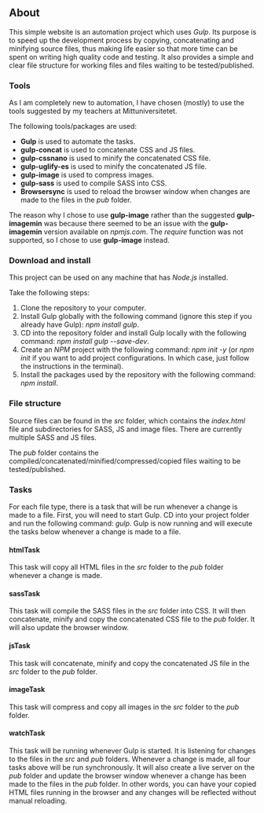 ## About 
This simple website is an automation project which uses _Gulp_.
Its purpose is to speed up the development process by copying,
concatenating and minifying source files, thus making life easier
so that more time can be spent on writing high quality code and 
testing. It also provides a simple and clear file structure for
working files and files waiting to be tested/published.

### Tools
As I am completely new to automation, I have chosen (mostly) 
to use the tools suggested by my teachers at Mittuniversitetet. 

The following tools/packages are used:
- **Gulp** is used to automate the tasks.
- **gulp-concat** is used to concatenate CSS and JS files.
- **gulp-cssnano** is used to minify the concatenated CSS file.
- **gulp-uglify-es** is used to minify the concatenated JS file.
- **gulp-image** is used to compress images.
- **gulp-sass** is used to compile SASS into CSS.
- **Browsersync** is used to reload the browser window when changes 
are made to the files in the _pub_ folder. 

The reason why I chose to use **gulp-image** rather than the suggested
**gulp-imagemin** was because there seemed to be an issue with the 
**gulp-imagemin** version available on _npmjs.com_. The _require_ 
function was not supported, so I chose to use **gulp-image** instead.

### Download and install
This project can be used on any machine that has _Node.js_ installed.

Take the following steps:
1. Clone the repository to your computer.
2. Install Gulp globally with the following command 
(ignore this step if you already have Gulp): _npm install gulp_.
3. CD into the repository folder and install Gulp locally with 
the following command: _npm install gulp --save-dev_.
4. Create an _NPM_ project with the following command: 
_npm init -y_ (or _npm init_ if you want to add project configurations. 
In which case, just follow the instructions in the terminal).
5. Install the packages used by the repository with the following 
command: _npm install_.

### File structure 
Source files can be found in the _src_ folder, which contains the
_index.html_ file and subdirectories for SASS, JS and image files.
There are currently multiple SASS and JS files.

The _pub_ folder contains the compiled/concatenated/minified/compressed/copied 
files waiting to be tested/published.

### Tasks
For each file type, there is a task that will be run whenever
a change is made to a file. First, you will need to start Gulp.
CD into your project folder and run the following command: _gulp_.
Gulp is now running and will execute the tasks below whenever a 
change is made to a file.

#### htmlTask
This task will copy all HTML files in the _src_ folder to the _pub_
folder whenever a change is made.

#### sassTask
This task will compile the SASS files in the _src_ folder into CSS. 
It will then concatenate, minify and copy the concatenated CSS file 
to the _pub_ folder. It will also update the browser window.

#### jsTask
This task will concatenate, minify and copy the concatenated JS file
in the _src_ folder to the _pub_ folder.

#### imageTask
This task will compress and copy all images in the _src_ folder to the
_pub_ folder.

#### watchTask
This task will be running whenever Gulp is started. It is listening for
changes to the files in the _src_ and _pub_ folders. Whenever a change
is made, all four tasks above will be run synchronously. It will also
create a live server on the _pub_ folder and update the browser window
whenever a change has been made to the files in the _pub_ folder.
In other words, you can have your copied HTML files running in the 
browser and any changes will be reflected without manual reloading.
 

